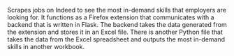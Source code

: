 Scrapes jobs on Indeed to see the most in-demand skills that employers are looking for. It functions as a Firefox extension that communicates with a backend that is written in Flask. The backend takes the data generated from the extension and stores it in an Excel file.
There is another Python file that takes the data from the Excel spreadsheet and outputs the most in-demand skills in another workbook.

